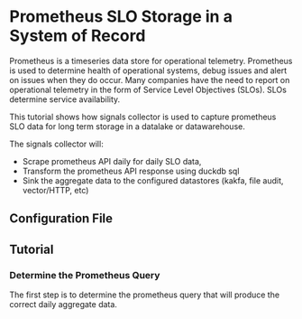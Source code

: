 # Prometheus SLO Storage in a System of Record

Prometheus is a timeseries data store for operational telemetry. Prometheus is used to determine health of operational systems, debug issues and alert on issues when they do occur. Many companies have the need to report on operational telemetry in the form of Service Level Objectives (SLOs). SLOs determine service availability. 

This tutorial shows how signals collector is used to capture prometheus SLO data for long term storage in a datalake or datawarehouse.

<diagram>

The signals collector will:
- Scrape prometheus API daily for daily SLO data, 
- Transform the prometheus API response using duckdb sql 
- Sink the aggregate data to the configured datastores (kakfa, file audit, vector/HTTP, etc)

## Configuration File

## Tutorial

### Determine the Prometheus Query

The first step is to determine the prometheus query that will produce the correct daily aggregate data.


